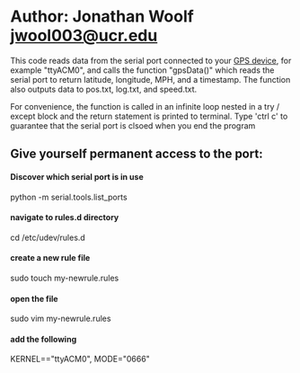 # Author: Jonathan Woolf jwool003@ucr.edu

This code reads data from the serial port connected to your <a href="https://www.amazon.com/HiLetgo-G-Mouse-GLONASS-Receiver-Windows/dp/B01MTU9KTF/ref=sr_1_8?keywords=gps+usb&qid=1560277792&s=gateway&sr=8-8">GPS device</a>,
for example "ttyACM0", and calls the function "gpsData()" which reads the serial
port to return latitude, longitude, MPH, and a timestamp. The function also
outputs data to pos.txt, log.txt, and speed.txt.

For convenience, the function is called in an infinite loop nested in a
try / except block and the return statement is printed to terminal. Type 'ctrl c'
to guarantee that the serial port is clsoed when you end the program

## Give yourself permanent access to the port:
#### Discover which serial port is in use
python -m serial.tools.list_ports
#### navigate to rules.d directory
cd /etc/udev/rules.d
#### create a new rule file
sudo touch my-newrule.rules
#### open the file
sudo vim my-newrule.rules
#### add the following
KERNEL=="ttyACM0", MODE="0666"
